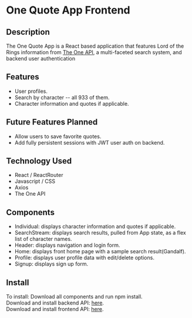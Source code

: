 # One Quote App Frontend

## Description

The One Quote App is a React based application that features Lord of the Rings information from [The One API](https://the-one-api.dev/), a multi-faceted search system, and backend user authentication

## Features

- User profiles.
- Search by character -- all 933 of them.
- Character information and quotes if applicable.

## Future Features Planned

- Allow users to save favorite quotes.
- Add fully persistent sessions with JWT user auth on backend. 

## Technology Used

- React / ReactRouter
- Javascript / CSS
- Axios
- The One API

## Components

- Individual: displays character information and quotes if applicable.
- SearchStream: displays search results, pulled from App state, as a flex list of character names.
- Header: displays navigation and login form.
- Home: displays front home page with a sample search result(Gandalf).
- Profile: displays user profile data with edit/delete options.
- Signup: displays sign up form.

## Install
To install:
Download all components and run npm install. <br>
Download and install backend API: <a href="https://github.com/papeders/LOTR-backend">here</a>. <br>
Download and install frontend API: <a href="https://github.com/papeders/LOTR-frontend2">here</a>.


